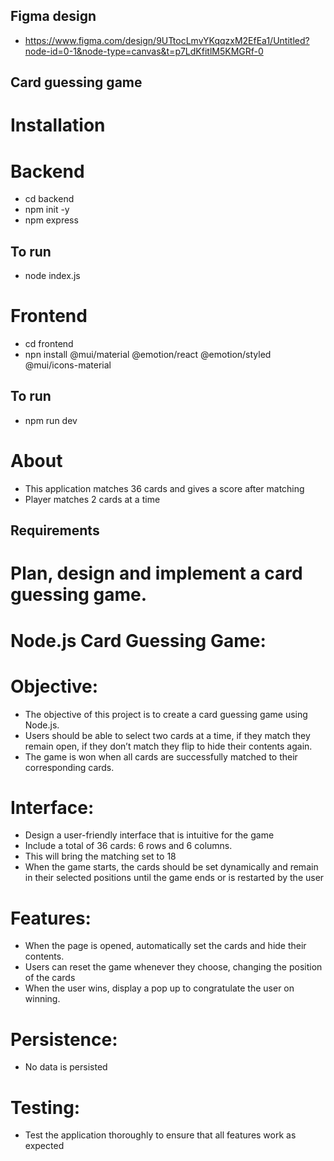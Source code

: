## Figma design
- https://www.figma.com/design/9UTtocLmvYKqqzxM2EfEa1/Untitled?node-id=0-1&node-type=canvas&t=p7LdKfitlM5KMGRf-0

## Card guessing game
# Installation 
# Backend
- cd backend
- npm init -y
- npm express
## To run
- node index.js
# Frontend
- cd frontend
- npn install @mui/material @emotion/react @emotion/styled @mui/icons-material
## To run 
- npm run dev
# About 
- This application matches 36 cards and gives a score after matching
- Player matches 2 cards at a time
## Requirements
# Plan, design and implement a card guessing game.
# Node.js Card Guessing Game:
# Objective:
- The objective of this project is to create a card guessing game using Node.js.
- Users should be able to select two cards at a time, if they match they remain open, if they don’t match they flip to hide their contents again.
- The game is won when all cards are successfully matched to their corresponding cards.
# Interface:
- Design a user-friendly interface that is intuitive for the game
- Include a total of 36 cards: 6 rows and 6 columns.
- This will bring the matching set to 18
- When the game starts, the cards should be set dynamically and remain in their selected positions until the game ends or is restarted by the user
# Features:
- When the page is opened, automatically set the cards and hide their contents.
- Users can reset the game whenever they choose, changing the position of the cards
- When the user wins, display a pop up to congratulate the user on winning.
# Persistence:
- No data is persisted
# Testing:
- Test the application thoroughly to ensure that all features work as expected
